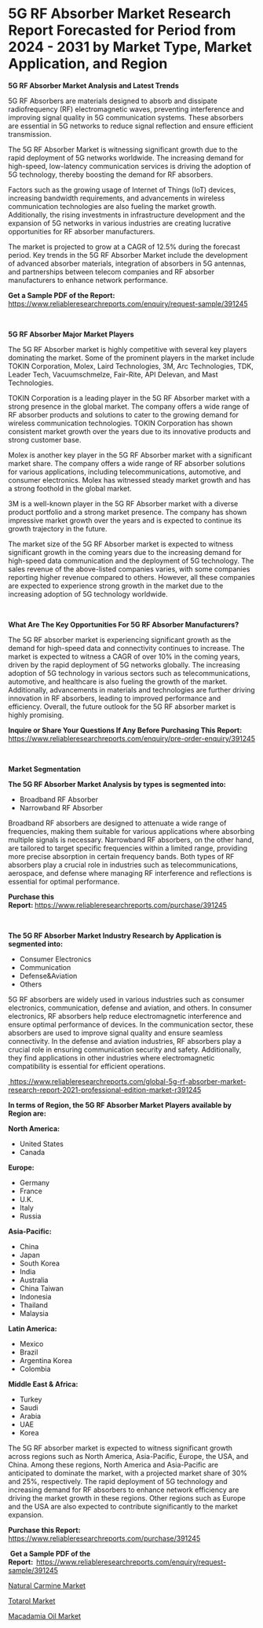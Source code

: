 <p><h1>5G RF Absorber Market Research Report Forecasted for Period from 2024 -  2031 by Market Type, Market Application, and Region</h1></p><p><strong>5G RF Absorber Market Analysis and Latest Trends</strong></p>
<p><p>5G RF Absorbers are materials designed to absorb and dissipate radiofrequency (RF) electromagnetic waves, preventing interference and improving signal quality in 5G communication systems. These absorbers are essential in 5G networks to reduce signal reflection and ensure efficient transmission.</p><p>The 5G RF Absorber Market is witnessing significant growth due to the rapid deployment of 5G networks worldwide. The increasing demand for high-speed, low-latency communication services is driving the adoption of 5G technology, thereby boosting the demand for RF absorbers.</p><p>Factors such as the growing usage of Internet of Things (IoT) devices, increasing bandwidth requirements, and advancements in wireless communication technologies are also fueling the market growth. Additionally, the rising investments in infrastructure development and the expansion of 5G networks in various industries are creating lucrative opportunities for RF absorber manufacturers.</p><p>The market is projected to grow at a CAGR of 12.5% during the forecast period. Key trends in the 5G RF Absorber Market include the development of advanced absorber materials, integration of absorbers in 5G antennas, and partnerships between telecom companies and RF absorber manufacturers to enhance network performance.</p></p>
<p><strong>Get a Sample PDF of the Report:&nbsp;</strong> <a href="https://www.reliableresearchreports.com/enquiry/request-sample/391245">https://www.reliableresearchreports.com/enquiry/request-sample/391245</a></p>
<p>&nbsp;</p>
<p><strong>5G RF Absorber Major Market Players</strong></p>
<p><p>The 5G RF Absorber market is highly competitive with several key players dominating the market. Some of the prominent players in the market include TOKIN Corporation, Molex, Laird Technologies, 3M, Arc Technologies, TDK, Leader Tech, Vacuumschmelze, Fair-Rite, API Delevan, and Mast Technologies.</p><p>TOKIN Corporation is a leading player in the 5G RF Absorber market with a strong presence in the global market. The company offers a wide range of RF absorber products and solutions to cater to the growing demand for wireless communication technologies. TOKIN Corporation has shown consistent market growth over the years due to its innovative products and strong customer base.</p><p>Molex is another key player in the 5G RF Absorber market with a significant market share. The company offers a wide range of RF absorber solutions for various applications, including telecommunications, automotive, and consumer electronics. Molex has witnessed steady market growth and has a strong foothold in the global market.</p><p>3M is a well-known player in the 5G RF Absorber market with a diverse product portfolio and a strong market presence. The company has shown impressive market growth over the years and is expected to continue its growth trajectory in the future.</p><p>The market size of the 5G RF Absorber market is expected to witness significant growth in the coming years due to the increasing demand for high-speed data communication and the deployment of 5G technology. The sales revenue of the above-listed companies varies, with some companies reporting higher revenue compared to others. However, all these companies are expected to experience strong growth in the market due to the increasing adoption of 5G technology worldwide.</p></p>
<p>&nbsp;</p>
<p><strong>What Are The Key Opportunities For 5G RF Absorber Manufacturers?</strong></p>
<p><p>The 5G RF absorber market is experiencing significant growth as the demand for high-speed data and connectivity continues to increase. The market is expected to witness a CAGR of over 10% in the coming years, driven by the rapid deployment of 5G networks globally. The increasing adoption of 5G technology in various sectors such as telecommunications, automotive, and healthcare is also fueling the growth of the market. Additionally, advancements in materials and technologies are further driving innovation in RF absorbers, leading to improved performance and efficiency. Overall, the future outlook for the 5G RF absorber market is highly promising.</p></p>
<p><strong>Inquire or Share Your Questions If Any Before Purchasing This Report:</strong> <a href="https://www.reliableresearchreports.com/enquiry/pre-order-enquiry/391245">https://www.reliableresearchreports.com/enquiry/pre-order-enquiry/391245</a></p>
<p>&nbsp;</p>
<p><strong>Market Segmentation</strong></p>
<p><strong>The 5G RF Absorber Market Analysis by types is segmented into:</strong></p>
<p><ul><li>Broadband RF Absorber</li><li>Narrowband RF Absorber</li></ul></p>
<p><p>Broadband RF absorbers are designed to attenuate a wide range of frequencies, making them suitable for various applications where absorbing multiple signals is necessary. Narrowband RF absorbers, on the other hand, are tailored to target specific frequencies within a limited range, providing more precise absorption in certain frequency bands. Both types of RF absorbers play a crucial role in industries such as telecommunications, aerospace, and defense where managing RF interference and reflections is essential for optimal performance.</p></p>
<p><strong>Purchase this Report:&nbsp;</strong><a href="https://www.reliableresearchreports.com/purchase/391245">https://www.reliableresearchreports.com/purchase/391245</a></p>
<p>&nbsp;</p>
<p><strong>The 5G RF Absorber Market Industry Research by Application is segmented into:</strong></p>
<p><ul><li>Consumer Electronics</li><li>Communication</li><li>Defense&Aviation</li><li>Others</li></ul></p>
<p><p>5G RF absorbers are widely used in various industries such as consumer electronics, communication, defense and aviation, and others. In consumer electronics, RF absorbers help reduce electromagnetic interference and ensure optimal performance of devices. In the communication sector, these absorbers are used to improve signal quality and ensure seamless connectivity. In the defense and aviation industries, RF absorbers play a crucial role in ensuring communication security and safety. Additionally, they find applications in other industries where electromagnetic compatibility is essential for efficient operations.</p></p>
<p><a href="https://www.reliableresearchreports.com/global-5g-rf-absorber-market-research-report-2021-professional-edition-market-r391245">&nbsp;https://www.reliableresearchreports.com/global-5g-rf-absorber-market-research-report-2021-professional-edition-market-r391245</a></p>
<p><strong>In terms of Region, the 5G RF Absorber Market Players available by Region are:</strong></p>
<p>
    <p> <strong> North America: </strong>
        <ul>
            <li>United States</li>
            <li>Canada</li>
        </ul>
        </p> 
    <p> <strong> Europe: </strong>
        <ul>
            <li>Germany</li>
            <li>France</li>
            <li>U.K.</li>
            <li>Italy</li>
            <li>Russia</li>
        </ul>
        </p> 
    <p> <strong> Asia-Pacific: </strong>
        <ul>
            <li>China</li>
            <li>Japan</li>
            <li>South Korea</li>
            <li>India</li>
            <li>Australia</li>
            <li>China Taiwan</li>
            <li>Indonesia</li>
            <li>Thailand</li>
            <li>Malaysia</li>
        </ul>
        </p> 
    <p> <strong> Latin America: </strong>
        <ul>
            <li>Mexico</li>
            <li>Brazil</li>
            <li>Argentina Korea</li>
            <li>Colombia</li>
        </ul>
        </p> 
    <p> <strong> Middle East & Africa: </strong>
        <ul>
            <li>Turkey</li>
            <li>Saudi</li>
            <li>Arabia</li>
            <li>UAE</li>
            <li>Korea</li>
        </ul>
    </p>
    </p>
<p><p>The 5G RF absorber market is expected to witness significant growth across regions such as North America, Asia-Pacific, Europe, the USA, and China. Among these regions, North America and Asia-Pacific are anticipated to dominate the market, with a projected market share of 30% and 25%, respectively. The rapid deployment of 5G technology and increasing demand for RF absorbers to enhance network efficiency are driving the market growth in these regions. Other regions such as Europe and the USA are also expected to contribute significantly to the market expansion.</p></p>
<p><strong>Purchase this Report: </strong><a href="https://www.reliableresearchreports.com/purchase/391245">https://www.reliableresearchreports.com/purchase/391245</a></p>
<p>&nbsp;<strong>Get a Sample PDF of the Report:&nbsp;&nbsp;</strong><a href="https://www.reliableresearchreports.com/enquiry/request-sample/391245">https://www.reliableresearchreports.com/enquiry/request-sample/391245</a></p>
<p><strong></strong></p>
<p><p><a href="https://github.com/Angelnienowdseej3e45z3p8c/Market-Research-Report-List-3/blob/main/natural-carmine-market.md">Natural Carmine Market</a></p><p><a href="https://github.com/angeliabkratze/Market-Research-Report-List-2/blob/main/totarol-market.md">Totarol Market</a></p><p><a href="https://github.com/EveKerluke2023/Market-Research-Report-List-2/blob/main/macadamia-oil-market.md">Macadamia Oil Market</a></p></p>